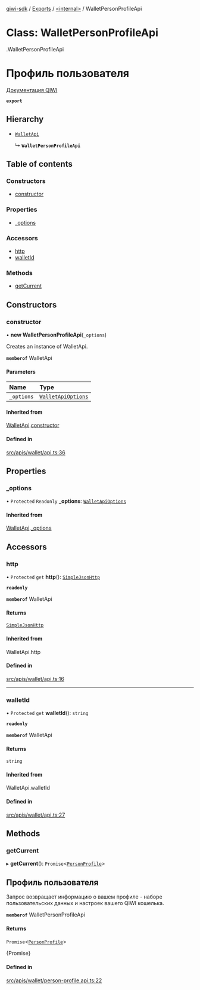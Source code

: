 [qiwi-sdk](../README.md) / [Exports](../modules.md) / [<internal\>](../modules/internal_.md) / WalletPersonProfileApi

# Class: WalletPersonProfileApi

[<internal>](../modules/internal_.md).WalletPersonProfileApi

# Профиль пользователя
[Документация QIWI](https://developer.qiwi.com/ru/qiwi-wallet-personal/#profile)

**`export`**

## Hierarchy

- [`WalletApi`](internal_.WalletApi.md)

  ↳ **`WalletPersonProfileApi`**

## Table of contents

### Constructors

- [constructor](internal_.WalletPersonProfileApi.md#constructor)

### Properties

- [\_options](internal_.WalletPersonProfileApi.md#_options)

### Accessors

- [http](internal_.WalletPersonProfileApi.md#http)
- [walletId](internal_.WalletPersonProfileApi.md#walletid)

### Methods

- [getCurrent](internal_.WalletPersonProfileApi.md#getcurrent)

## Constructors

### constructor

• **new WalletPersonProfileApi**(`_options`)

Creates an instance of WalletApi.

**`memberof`** WalletApi

#### Parameters

| Name | Type |
| :------ | :------ |
| `_options` | [`WalletApiOptions`](../interfaces/QIWI.WalletApiOptions.md) |

#### Inherited from

[WalletApi](internal_.WalletApi.md).[constructor](internal_.WalletApi.md#constructor)

#### Defined in

[src/apis/wallet/api.ts:36](https://github.com/AlexXanderGrib/node-qiwi-sdk/blob/0783ca8/src/apis/wallet/api.ts#L36)

## Properties

### \_options

• `Protected` `Readonly` **\_options**: [`WalletApiOptions`](../interfaces/QIWI.WalletApiOptions.md)

#### Inherited from

[WalletApi](internal_.WalletApi.md).[_options](internal_.WalletApi.md#_options)

## Accessors

### http

• `Protected` `get` **http**(): [`SimpleJsonHttp`](internal_.SimpleJsonHttp.md)

**`readonly`**

**`memberof`** WalletApi

#### Returns

[`SimpleJsonHttp`](internal_.SimpleJsonHttp.md)

#### Inherited from

WalletApi.http

#### Defined in

[src/apis/wallet/api.ts:16](https://github.com/AlexXanderGrib/node-qiwi-sdk/blob/0783ca8/src/apis/wallet/api.ts#L16)

___

### walletId

• `Protected` `get` **walletId**(): `string`

**`readonly`**

**`memberof`** WalletApi

#### Returns

`string`

#### Inherited from

WalletApi.walletId

#### Defined in

[src/apis/wallet/api.ts:27](https://github.com/AlexXanderGrib/node-qiwi-sdk/blob/0783ca8/src/apis/wallet/api.ts#L27)

## Methods

### getCurrent

▸ **getCurrent**(): `Promise`<[`PersonProfile`](../modules/QIWI.md#personprofile)\>

## Профиль пользователя

Запрос возвращает информацию о вашем профиле - наборе
пользовательских данных и настроек вашего QIWI кошелька.

**`memberof`** WalletPersonProfileApi

#### Returns

`Promise`<[`PersonProfile`](../modules/QIWI.md#personprofile)\>

{Promise<PersonProfile>}

#### Defined in

[src/apis/wallet/person-profile.api.ts:22](https://github.com/AlexXanderGrib/node-qiwi-sdk/blob/0783ca8/src/apis/wallet/person-profile.api.ts#L22)
